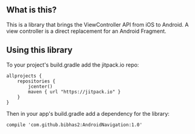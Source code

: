 ## What is this?

This is a library that brings the ViewController API from iOS to Android. 
A view controller is a direct replacement for an Android Fragment.

## Using this library

To your project's build.gradle add the jitpack.io repo:

```
allprojects {
    repositories {
        jcenter()
        maven { url "https://jitpack.io" }
    }
}
```

Then in your app's build.gradle add a dependency for the library:

```
compile 'com.github.bibhas2:AndroidNavigation:1.0'
```
